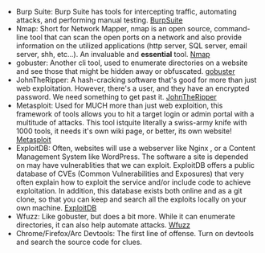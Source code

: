 * Burp Suite: Burp Suite has tools for intercepting traffic, automating attacks, and performing manual testing. [BurpSuite](https://portswigger.net/burp)
* Nmap: Short for Network Mapper, nmap is an open source, command-line tool that can scan the open ports on a network and also provide information on the utilized applications (http server, SQL server, email server, shh, etc...). An invaluable and **essential** tool. [Nmap](nmap.org)
* gobuster: Another cli tool, used to enumerate directories on a website and see those that might be hidden away or obfuscated. [gobuster](https://github.com/OJ/gobuster)
* JohnTheRipper: A hash-cracking software that's good for more than just web exploitation. However, there's a user, and they have an encrypted password. We need something to get past it. [JohnTheRipper](https://www.openwall.com/john/)
* Metasploit: Used for MUCH more than just web exploition, this framework of tools allows you to hit a target login or admin portal with a multitude of attacks. This tool istquite literally a swiss-army knife with 1000 tools, it needs it's own wiki page, or better, its own website! [Metasploit](https://www.metasploit.com/)
* ExploitDB: Often, websites will use a webserver like Nginx , or a Content Management System like WordPress. The software a site is depended on may have vulnerablities that we can exploit. ExploitDB offers a public database of CVEs (Common Vulnerabilities and Exposures) that very often explain how to exploit the service and/or include code to achieve exploitation. In addition, this database exists both online and as a git clone, so that you can keep and search all the exploits locally on your own machine. [ExploitDB](https://www.exploit-db.com/)
* Wfuzz: Like gobuster, but does a bit more. While it can enumerate directories, it can also help automate attacks. [Wfuzz](https://wfuzz.readthedocs.io/en/latest/)
* Chrome/Firefox/Arc Devtools: The first line of offense. Turn on devtools and search the source code for clues.
